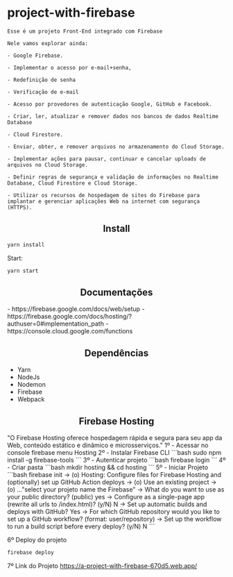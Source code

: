 # project-with-firebase

```
Esse é um projeto Front-End integrado com Firebase
```

```
Nele vamos explorar ainda:

- Google Firebase.

- Implementar o acesso por e-mail+senha, 

- Redefinição de senha

- Verificação de e-mail 

- Acesso por provedores de autenticação Google, GitHub e Facebook.

- Criar, ler, atualizar e remover dados nos bancos de dados Realtime Database

- Cloud Firestore.

- Enviar, obter, e remover arquivos no armazenamento do Cloud Storage.

- Implementar ações para pausar, continuar e cancelar uploads de arquivos no Cloud Storage.

- Definir regras de segurança e validação de informações no Realtime Database, Cloud Firestore e Cloud Storage.

- Utilizar os recursos de hospedagem de sites do Firebase para implantar e gerenciar aplicações Web na internet com segurança (HTTPS).
```

<h2 align="center">Install</h2>

```bash
yarn install
```

Start:

```bash
yarn start
```

<h2 align="center">Documentações</h2>
- https://firebase.google.com/docs/web/setup
- https://firebase.google.com/docs/hosting/?authuser=0#implementation_path
- https://console.cloud.google.com/functions

<h2 align="center">Dependências</h2>

- Yarn
- NodeJs
- Nodemon
- Firebase
- Webpack

<h2 align="center">Firebase Hosting</h2>
"O Firebase Hosting oferece hospedagem rápida e segura para seu app da Web, conteúdo estático e dinâmico e microsserviços."
1º - Acessar no console firebase menu Hosting
2º - Instalar Firebase CLI
```bash
sudo npm install -g firebase-tools
```
3º - Autenticar projeto
```bash
firebase login
```
4º - Criar pasta
```bash
mkdir hosting && cd hosting
```
5º - Iniciar Projeto
```bash
firebase init
-> (o) Hosting: Configure files for Firebase Hosting and (optionally) set up GitHub Action deploys
-> (o) Use an existing project
-> (o) ..."select your projeto name the Firebase"
-> What do you want to use as your public directory? (public) yes
-> Configure as a single-page app (rewrite all urls to /index.html)? (y/N) N
-> Set up automatic builds and deploys with GitHub? Yes
->  For which GitHub repository would you like to set up a GitHub workflow? (format: user/repository)
-> Set up the workflow to run a build script before every deploy? (y/N) N
```

6º  Deploy do projeto
```bash
firebase deploy
```

7º Link do Projeto
https://a-project-with-firebase-670d5.web.app/